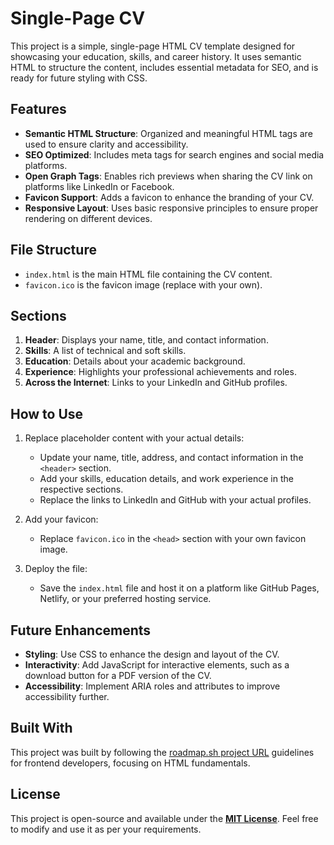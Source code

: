 # Single-Page CV

This project is a simple, single-page HTML CV template designed for showcasing your education, skills, and career history. It uses semantic HTML to structure the content, includes essential metadata for SEO, and is ready for future styling with CSS.

## Features

- **Semantic HTML Structure**: Organized and meaningful HTML tags are used to ensure clarity and accessibility.
- **SEO Optimized**: Includes meta tags for search engines and social media platforms.
- **Open Graph Tags**: Enables rich previews when sharing the CV link on platforms like LinkedIn or Facebook.
- **Favicon Support**: Adds a favicon to enhance the branding of your CV.
- **Responsive Layout**: Uses basic responsive principles to ensure proper rendering on different devices.

## File Structure

- `index.html` is the main HTML file containing the CV content.
- `favicon.ico` is the favicon image (replace with your own).

## Sections

1. **Header**: Displays your name, title, and contact information.
2. **Skills**: A list of technical and soft skills.
3. **Education**: Details about your academic background.
4. **Experience**: Highlights your professional achievements and roles.
5. **Across the Internet**: Links to your LinkedIn and GitHub profiles.

## How to Use

1. Replace placeholder content with your actual details:
   - Update your name, title, address, and contact information in the `<header>` section.
   - Add your skills, education details, and work experience in the respective sections.
   - Replace the links to LinkedIn and GitHub with your actual profiles.

2. Add your favicon:
   - Replace `favicon.ico` in the `<head>` section with your own favicon image.

3. Deploy the file:
   - Save the `index.html` file and host it on a platform like GitHub Pages, Netlify, or your preferred hosting service.

## Future Enhancements

- **Styling**: Use CSS to enhance the design and layout of the CV.
- **Interactivity**: Add JavaScript for interactive elements, such as a download button for a PDF version of the CV.
- **Accessibility**: Implement ARIA roles and attributes to improve accessibility further.

## Built With

This project was built by following the [roadmap.sh project URL](https://roadmap.sh/projects/single-page-cv) guidelines for frontend developers, focusing on HTML fundamentals.

## License

This project is open-source and available under the **[MIT License](https://opensource.org/license/mit)**. Feel free to modify and use it as per your requirements.
